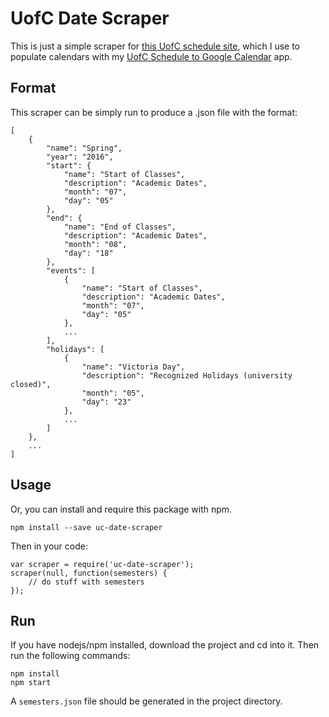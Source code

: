 # UofC Date Scraper

This is just a simple scraper for [this UofC schedule site](https://www.ucalgary.ca/pubs/calendar/current/academic-schedule.html), which I use to populate calendars with my [UofC Schedule to Google Calendar](http://schedule.blakemealey.ca) app.

## Format

This scraper can be simply run to produce a .json file with the format:

	[
		{
			"name": "Spring",
			"year": "2016",
			"start": {
				"name": "Start of Classes",
				"description": "Academic Dates",
				"month": "07",
				"day": "05"
			},
			"end": {
				"name": "End of Classes",
				"description": "Academic Dates",
				"month": "08",
				"day": "18"
			},
			"events": [
				{
					"name": "Start of Classes",
					"description": "Academic Dates",
					"month": "07",
					"day": "05"
				},
				...
			],
			"holidays": [
				{
					"name": "Victoria Day",
					"description": "Recognized Holidays (university closed)",
					"month": "05",
					"day": "23"
				},
				...
			]
		},
		...
	]

## Usage

Or, you can install and require this package with npm.

	npm install --save uc-date-scraper

Then in your code:

	var scraper = require('uc-date-scraper');
	scraper(null, function(semesters) {
		// do stuff with semesters
	});

## Run

If you have nodejs/npm installed, download the project and cd into it. Then run the following commands:

	npm install
	npm start

A `semesters.json` file should be generated in the project directory.